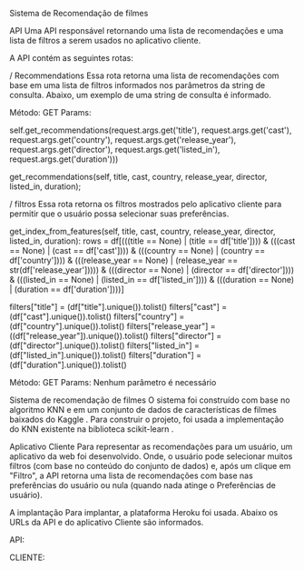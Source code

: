 Sistema de Recomendação de filmes



API
Uma API responsável retornando uma lista de recomendações e uma lista de filtros a serem usados ​​no aplicativo cliente.

A API contém as seguintes rotas:

/ Recommendations
Essa rota retorna uma lista de recomendações com base em uma lista de filtros informados nos parâmetros da string de consulta. Abaixo, um exemplo de uma string de consulta é informado.

Método: GET Params:


 self.get_recommendations(request.args.get('title'),
                                     request.args.get('cast'),
                                     request.args.get('country'),
                                     request.args.get('release_year'),
                                     request.args.get('director'),
                                     request.args.get('listed_in'),
                                     request.args.get('duration')))

get_recommendations(self, title, cast, country, release_year, director, listed_in, duration);


/ filtros
Essa rota retorna os filtros mostrados pelo aplicativo cliente para permitir que o usuário possa selecionar suas preferências.


get_index_from_features(self, title, cast, country, release_year, director, listed_in, duration):
        rows = df[(((title == None) | (title == df['title']))) &
              (((cast == None) | (cast == df['cast']))) &
              (((country == None) | (country == df['country']))) &
              (((release_year == None) | (release_year == str(df['release_year'])))) &
              (((director == None) | (director == df['director']))) &
              (((listed_in == None) | (listed_in == df['listed_in']))) &
              (((duration == None) | (duration == df['duration'])))]


filters["title"] = (df["title"].unique()).tolist()
        filters["cast"] = (df["cast"].unique()).tolist()
        filters["country"] = (df["country"].unique()).tolist()
        filters["release_year"] = ((df["release_year"]).unique()).tolist()
        filters["director"] = (df["director"].unique()).tolist()
        filters["listed_in"] = (df["listed_in"].unique()).tolist()
        filters["duration"] = (df["duration"].unique()).tolist()


Método: GET Params: Nenhum parâmetro é necessário

Sistema de recomendação de filmes
O sistema foi construído com base no algoritmo KNN e em um conjunto de dados de características de filmes baixados do Kaggle . Para construir o projeto, foi usada a implementação do KNN existente na biblioteca scikit-learn .

Aplicativo Cliente
Para representar as recomendações para um usuário, um aplicativo da web foi desenvolvido. Onde, o usuário pode selecionar muitos filtros (com base no conteúdo do conjunto de dados) e, após um clique em "Filtro", a API retorna uma lista de recomendações com base nas preferências do usuário ou nula (quando nada atinge o Preferências de usuário).

A implantação
Para implantar, a plataforma Heroku foi usada. Abaixo os URLs da API e do aplicativo Cliente são informados.

API:


CLIENTE:
